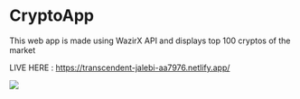 # CryptoApp
This web app is made using WazirX API and displays top 100 cryptos of the market

LIVE HERE : https://transcendent-jalebi-aa7976.netlify.app/

<img src="CryptoApp/Screenshot_Crypto.png">

